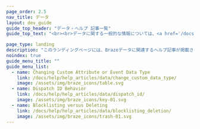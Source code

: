 ```yaml
---
page_order: 2.5
nav_title: データ
layout: dev_guide
guide_top_header: "データ・ヘルプ 記事一覧"
guide_top_text: "<br><br>データに関する一般的な情報については、<a href='/docs/user_guide/data_and_analytics/'>データ＆分析</a> の記事をご覧いただきたい！"

page_type: landing
description: "このランディングページには、Brazeデータに関連するヘルプ記事が掲載されている。"
noindex: true
guide_menu_title: ""
guide_menu_list:
  - name: Changing Custom Attribute or Event Data Type
    link: /docs/help/help_articles/data/change_custom_data_type/
    image: /assets/img/braze_icons/table.svg
  - name: Dispatch ID Behavior
    link: /docs/help/help_articles/data/dispatch_id/
    image: /assets/img/braze_icons/key-01.svg
  - name: Blocklisting versus Deleting
    link: /docs/help/help_articles/data/blocklisting_deletion/
    image: /assets/img/braze_icons/trash-01.svg
---
```

